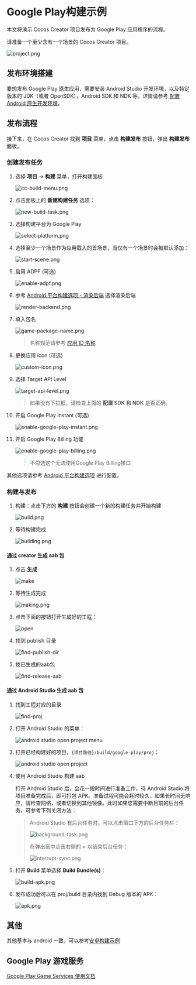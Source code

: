 # Google Play构建示例

本文将演示 Cocos Creator 项目发布为 Google Play 应用程序的流程。

请准备一个至少含有一个场景的 Cocos Creator 项目。

![project.png](images/project.png)

## 发布环境搭建

要想发布 Google Play 原生应用，需要安装 Android Studio 开发环境，以及特定版本的 JDK（或者 OpenSDK），Android SDK 和 NDK 等。详情请参考 [配置 Android 原生开发环境](../android/build-setup-evn-android.md)。

## 发布流程

接下来，在 Cocos Creator 找到 **项目** 菜单，点击 **构建发布** 按钮，弹出 **构建发布** 面板。

### 创建发布任务

1. 选择 **项目** -> **构建** 菜单，打开构建面板

    ![cc-build-menu.png](images/cc-build-menu.png)

2. 点击面板上的 **新建构建任务** 选项：

    ![new-build-task.png](images/new-build-task.png)

3. 选择构建平台为 Google Play

    ![select-platform.png](images/select-platform.png)

4. 选择至少一个场景作为应用载入的首场景，当仅有一个场景时会被默认添加：

    ![start-scene.png](images/start-scene.png)

5. 启用 ADPF (可选) 

    ![enable-adpf.png](images/enable-adpf.png)

6. 参考 [Android 平台构建选项 - 渲染后端](../native-options.md#%E6%B8%B2%E6%9F%93%E5%90%8E%E7%AB%AF) 选择渲染后端

    ![render-backend.png](images/render-backend.png)

7. 填入包名

    ![game-package-name.png](images/game-package-name.png)

    > 名称规范请参考 [应用 ID 名称](../native-options.md#%E5%BA%94%E7%94%A8-id-%E5%90%8D%E7%A7%B0)

8. 更换应用 icon (可选)

    ![custom-icon.png](images/custom-icon.png)

9. 选择 Target API Level

    ![target-api-level.png](images/target-api-level.png)

    > 如果没有下拉框，请检查上面的 **配置 SDK 和 NDK** 是否正确。

10. 开启 Google Play Instant (可选)

    ![enable-google-play-instant.png](images/enable-google-play-instant.png)
    
11. 开启 Google Play Billing 功能

    ![enable-google-play-billing.png](images/enable-google-play-billing.png)

    > 不勾选这个无法使用Google Play Billing接口

其他选项请参考 [Android 平台构建选项](../native-options.md#android-%E5%B9%B3%E5%8F%B0%E6%9E%84%E5%BB%BA%E9%80%89%E9%A1%B9) 进行配置。

### 构建与发布

1. 构建：点击下方的 **构建** 按钮会创建一个新的构建任务并开始构建

    ![build.png](images/build.png)

2. 等待构建完成

    ![building.png](images/building.png)

#### 通过 creator 生成 aab 包
1. 点击 **生成** 

    ![make](images/make.png)

2. 等待生成完成

    ![making.png](images/making.png)


3. 点击下面的按钮打开生成好的工程：

    ![open](images/open.png)

4. 找到 publish 目录
    
    ![find-publish-dir](images/find-publish-dir.png)

5. 找已生成的aab包
    
    ![find-release-aab](images/find-release-aab.png)

#### 通过 Android Studio 生成 aab 包
1. 找到工程对应的目录

    ![find-proj](images/find-proj.png)

2. 打开 Android Studio 的菜单：

    ![android studio open project menu](images/as-open-menu.png)

3. 打开已经构建好的项目，`{项目路径}/build/google-play/proj`：

    ![android studio open project](images/as-open-proj.png)

4. 使用 Android Studio 构建 aab

    打开 Android Studio 后，会花一段时间进行准备工作，待 Android Studio 将项目准备完成后，即可打包 APK。准备过程可能会耗时较久，如果长时间无响应，请检查网络，或者切换到其他镜像。此时如果您需要中断目前的后台任务，可参考下列关闭方法：

    > Android Studio 有后台任务时，可以点击窗口下方的后台任务栏：
    >
    > ![background-task.png](./images/background-task.png)
    >
    > 在弹出窗中点击右侧的 × 以结束后台任务：
    >
    > ![interrupt-sync.png](images/interrupt-sync.png)

5. 打开 **Build** 菜单选择 **Build Bundle(s)**：

    ![build-apk.png](images/build-apk.png)

6. 发布成功后可以在 proj/build 目录内找到 Debug 版本的 APK：

    ![apk.png](images/apk.png)

## 其他
其他基本与 android 一致，可以参考[安卓构建示例](../android/build-example-android.md)

## Google Play 游戏服务
[Google Play Game Services 使用文档](./google-play-game-services.md)